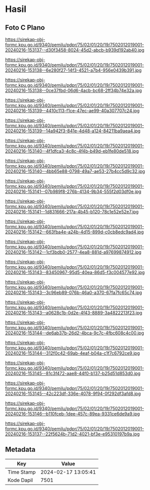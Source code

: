# Hasil

## Foto C Plano

https://sirekap-obj-formc.kpu.go.id/9340/pemilu/pdpr/75/02/01/20/19/7502012019001-20240216-153137--d30f3458-8024-45d2-abcb-b939d192ab40.jpg

https://sirekap-obj-formc.kpu.go.id/9340/pemilu/pdpr/75/02/01/20/19/7502012019001-20240216-153138--6e280f27-14f3-4521-a7b4-956e0439b391.jpg

https://sirekap-obj-formc.kpu.go.id/9340/pemilu/pdpr/75/02/01/20/19/7502012019001-20240216-153138--0ce37fbd-06d6-4acb-bc68-2ff34b74e32a.jpg

https://sirekap-obj-formc.kpu.go.id/9340/pemilu/pdpr/75/02/01/20/19/7502012019001-20240216-153139--4410c113-f1ce-47ec-ae99-40a307707c24.jpg

https://sirekap-obj-formc.kpu.go.id/9340/pemilu/pdpr/75/02/01/20/19/7502012019001-20240216-153139--14a942f3-841e-4d48-a124-84211ba9aea4.jpg

https://sirekap-obj-formc.kpu.go.id/9340/pemilu/pdpr/75/02/01/20/19/7502012019001-20240216-153140--4f1dfca3-4c8c-4f4b-b49d-eb1fe80de518.jpg

https://sirekap-obj-formc.kpu.go.id/9340/pemilu/pdpr/75/02/01/20/19/7502012019001-20240216-153140--4bb65e88-0798-49a7-ae53-27b4cc5d9c32.jpg

https://sirekap-obj-formc.kpu.go.id/9340/pemilu/pdpr/75/02/01/20/19/7502012019001-20240216-153141--07b989f8-276b-4134-9b34-555f2d03df0e.jpg

https://sirekap-obj-formc.kpu.go.id/9340/pemilu/pdpr/75/02/01/20/19/7502012019001-20240216-153141--1d831666-217a-4b45-b120-78c1e52e52e7.jpg

https://sirekap-obj-formc.kpu.go.id/9340/pemilu/pdpr/75/02/01/20/19/7502012019001-20240216-153142--663fba4e-a24b-4d15-899d-c0cb8edc9ad4.jpg

https://sirekap-obj-formc.kpu.go.id/9340/pemilu/pdpr/75/02/01/20/19/7502012019001-20240216-153142--1cf3bdb0-2577-4ea8-881d-a97699874912.jpg

https://sirekap-obj-formc.kpu.go.id/9340/pemilu/pdpr/75/02/01/20/19/7502012019001-20240216-153143--83450967-95d5-40ea-86d5-f3c004577e92.jpg

https://sirekap-obj-formc.kpu.go.id/9340/pemilu/pdpr/75/02/01/20/19/7502012019001-20240216-153143--3c96eb89-076b-46a0-a370-67fa7fc65c74.jpg

https://sirekap-obj-formc.kpu.go.id/9340/pemilu/pdpr/75/02/01/20/19/7502012019001-20240216-153143--a0628c1b-0d2e-4f43-8889-3a4822213f23.jpg

https://sirekap-obj-formc.kpu.go.id/9340/pemilu/pdpr/75/02/01/20/19/7502012019001-20240216-153144--de6ab37b-26d2-4bca-9c7c-4fbc608c4c00.jpg

https://sirekap-obj-formc.kpu.go.id/9340/pemilu/pdpr/75/02/01/20/19/7502012019001-20240216-153144--312f0c42-69ab-4eaf-b04a-c1f7c6792ce9.jpg

https://sirekap-obj-formc.kpu.go.id/9340/pemilu/pdpr/75/02/01/20/19/7502012019001-20240216-153145--81c3f472-aae8-44f0-b137-b25d51d853d0.jpg

https://sirekap-obj-formc.kpu.go.id/9340/pemilu/pdpr/75/02/01/20/19/7502012019001-20240216-153145--42c223df-336e-4078-9f94-0f292df3afd8.jpg

https://sirekap-obj-formc.kpu.go.id/9340/pemilu/pdpr/75/02/01/20/19/7502012019001-20240216-153146--b110fceb-1dee-457c-89ea-9331ce6de9a9.jpg

https://sirekap-obj-formc.kpu.go.id/9340/pemilu/pdpr/75/02/01/20/19/7502012019001-20240216-153137--22f5624b-71d2-4021-bf3e-e95310197b9a.jpg


## Metadata

| Key        | Value               |
| ---------- | ------------------- |
| Time Stamp | 2024-02-17 13:05:41 |
| Kode Dapil | 7501                |



